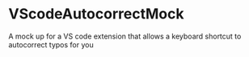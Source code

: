 # VScodeAutocorrectMock
A mock up for a VS code extension that allows a keyboard shortcut to autocorrect typos for you

